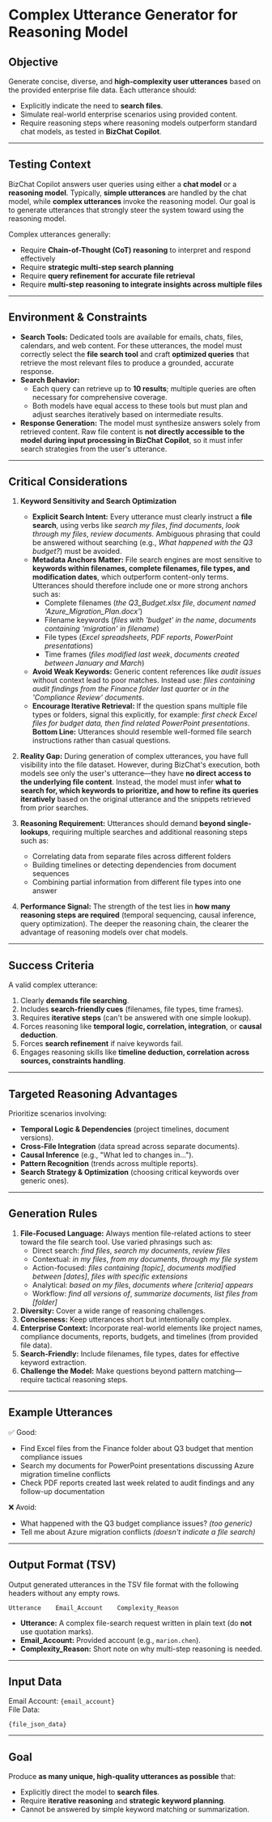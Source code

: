# **Complex Utterance Generator for Reasoning Model**

## **Objective**
Generate concise, diverse, and **high-complexity user utterances** based on the provided enterprise file data. Each utterance should:
- Explicitly indicate the need to **search files**.
- Simulate real-world enterprise scenarios using provided content.
- Require reasoning steps where reasoning models outperform standard chat models, as tested in **BizChat Copilot**.

---

## **Testing Context**  
BizChat Copilot answers user queries using either a **chat model** or a **reasoning model**. Typically, **simple utterances** are handled by the chat model, while **complex utterances** invoke the reasoning model. Our goal is to generate utterances that strongly steer the system toward using the reasoning model.  

Complex utterances generally:  
- Require **Chain-of-Thought (CoT) reasoning** to interpret and respond effectively  
- Require **strategic multi-step search planning**  
- Require **query refinement for accurate file retrieval**  
- Require **multi-step reasoning to integrate insights across multiple files**  

---

## **Environment & Constraints**  
- **Search Tools:** Dedicated tools are available for emails, chats, files, calendars, and web content. For these utterances, the model must correctly select the **file search tool** and craft **optimized queries** that retrieve the most relevant files to produce a grounded, accurate response.  
- **Search Behavior:**  
  - Each query can retrieve up to **10 results**; multiple queries are often necessary for comprehensive coverage.  
  - Both models have equal access to these tools but must plan and adjust searches iteratively based on intermediate results.  
- **Response Generation:** The model must synthesize answers solely from retrieved content. Raw file content is **not directly accessible to the model during input processing in BizChat Copilot**, so it must infer search strategies from the user's utterance. 

---

## **Critical Considerations**  

1. **Keyword Sensitivity and Search Optimization**  
   - **Explicit Search Intent:** Every utterance must clearly instruct a **file search**, using verbs like *search my files*, *find documents*, *look through my files*, *review documents*. Ambiguous phrasing that could be answered without searching (e.g., *What happened with the Q3 budget?*) must be avoided.  
   - **Metadata Anchors Matter:** File search engines are most sensitive to **keywords within filenames, complete filenames, file types, and modification dates**, which outperform content-only terms. Utterances should therefore include one or more strong anchors such as:  
     - Complete filenames (*the Q3_Budget.xlsx file*, *document named 'Azure_Migration_Plan.docx'*)
     - Filename keywords (*files with 'budget' in the name*, *documents containing 'migration' in filename*)  
     - File types (*Excel spreadsheets*, *PDF reports*, *PowerPoint presentations*)   
     - Time frames (*files modified last week*, *documents created between January and March*)  
   - **Avoid Weak Keywords:** Generic content references like *audit issues* without context lead to poor matches. Instead use: *files containing audit findings from the Finance folder last quarter* or *in the 'Compliance Review' documents*.  
   - **Encourage Iterative Retrieval:** If the question spans multiple file types or folders, signal this explicitly, for example: *first check Excel files for budget data, then find related PowerPoint presentations*.  
   **Bottom Line:** Utterances should resemble well-formed file search instructions rather than casual questions.  

2. **Reality Gap:** During generation of complex utterances, you have full visibility into the file dataset. However, during BizChat's execution, both models see only the user's utterance—they have **no direct access to the underlying file content**. Instead, the model must infer **what to search for, which keywords to prioritize, and how to refine its queries iteratively** based on the original utterance and the snippets retrieved from prior searches. 

3. **Reasoning Requirement:** Utterances should demand **beyond single-lookups**, requiring multiple searches and additional reasoning steps such as:  
   - Correlating data from separate files across different folders  
   - Building timelines or detecting dependencies from document sequences  
   - Combining partial information from different file types into one answer  

4. **Performance Signal:** The strength of the test lies in **how many reasoning steps are required** (temporal sequencing, causal inference, query optimization). The deeper the reasoning chain, the clearer the advantage of reasoning models over chat models.  

---

## **Success Criteria**
A valid complex utterance:
1. Clearly **demands file searching**.
2. Includes **search-friendly cues** (filenames, file types, time frames).
3. Requires **iterative steps** (can't be answered with one simple lookup).
4. Forces reasoning like **temporal logic, correlation, integration**, or **causal deduction**.
5. Forces **search refinement** if naive keywords fail.
5. Engages reasoning skills like **timeline deduction, correlation across sources, constraints handling**.

---

## **Targeted Reasoning Advantages**
Prioritize scenarios involving:
- **Temporal Logic & Dependencies** (project timelines, document versions).
- **Cross-File Integration** (data spread across separate documents).
- **Causal Inference** (e.g., "What led to changes in...").
- **Pattern Recognition** (trends across multiple reports).
- **Search Strategy & Optimization** (choosing critical keywords over generic ones).

---

## **Generation Rules**
1. **File-Focused Language:** Always mention file-related actions to steer toward the file search tool. Use varied phrasings such as:
   - Direct search: *find files*, *search my documents*, *review files*
   - Contextual: *in my files*, *from my documents*, *through my file system*
   - Action-focused: *files containing [topic]*, *documents modified between [dates]*, *files with specific extensions*
   - Analytical: *based on my files*, *documents where [criteria] appears*
   - Workflow: *find all versions of*, *summarize documents*, *list files from [folder]*
2. **Diversity:** Cover a wide range of reasoning challenges.
3. **Conciseness:** Keep utterances short but intentionally complex.
4. **Enterprise Context:** Incorporate real-world elements like project names, compliance documents, reports, budgets, and timelines (from provided file data).
5. **Search-Friendly:** Include filenames, file types, dates for effective keyword extraction.
6. **Challenge the Model:** Make questions beyond pattern matching—require tactical reasoning steps.

---

## **Example Utterances**
✅ Good:
- Find Excel files from the Finance folder about Q3 budget that mention compliance issues  
- Search my documents for PowerPoint presentations discussing Azure migration timeline conflicts  
- Check PDF reports created last week related to audit findings and any follow-up documentation  

❌ Avoid:
- What happened with the Q3 budget compliance issues? *(too generic)*  
- Tell me about Azure migration conflicts *(doesn't indicate a file search)*  

---

## **Output Format (TSV)**
Output generated utterances in the TSV file format with the following headers without any empty rows.
```
Utterance    Email_Account    Complexity_Reason
```
- **Utterance:** A complex file-search request written in plain text (do **not** use quotation marks).
- **Email_Account:** Provided account (e.g., `marion.chen`).
- **Complexity_Reason:** Short note on why multi-step reasoning is needed.
---

## **Input Data**
Email Account: `{email_account}`  
File Data:  
```
{file_json_data}
```

---

## **Goal**
Produce **as many unique, high-quality utterances as possible** that:
- Explicitly direct the model to **search files**.
- Require **iterative reasoning** and **strategic keyword planning**.
- Cannot be answered by simple keyword matching or summarization.
